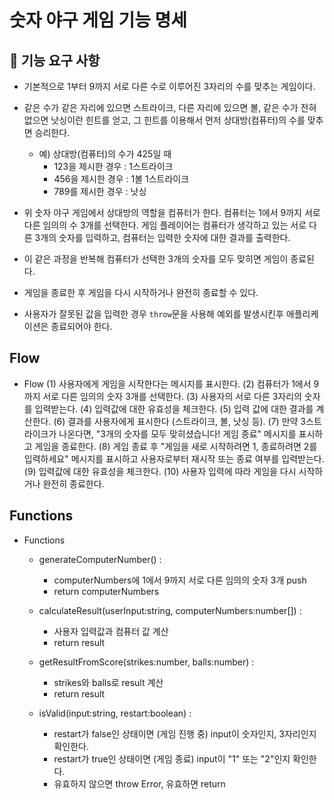 # 숫자 야구 게임 기능 명세


## 🚀 기능 요구 사항

- 기본적으로 1부터 9까지 서로 다른 수로 이루어진 3자리의 수를 맞추는 게임이다.

- 같은 수가 같은 자리에 있으면 스트라이크, 다른 자리에 있으면 볼, 같은 수가 전혀 없으면 낫싱이란 힌트를 얻고, 그 힌트를 이용해서 먼저 상대방(컴퓨터)의 수를 맞추면 승리한다.
  - 예) 상대방(컴퓨터)의 수가 425일 때
    - 123을 제시한 경우 : 1스트라이크
    - 456을 제시한 경우 : 1볼 1스트라이크
    - 789를 제시한 경우 : 낫싱
- 위 숫자 야구 게임에서 상대방의 역할을 컴퓨터가 한다. 컴퓨터는 1에서 9까지 서로 다른 임의의 수 3개를 선택한다. 게임 플레이어는 컴퓨터가 생각하고 있는 서로 다른 3개의 숫자를 입력하고, 컴퓨터는 입력한 숫자에 대한
  결과를 출력한다.
- 이 같은 과정을 반복해 컴퓨터가 선택한 3개의 숫자를 모두 맞히면 게임이 종료된다.
- 게임을 종료한 후 게임을 다시 시작하거나 완전히 종료할 수 있다.
- 사용자가 잘못된 값을 입력한 경우 `throw`문을 사용해 예외를 발생시킨후 애플리케이션은 종료되어야 한다.

## Flow

- Flow
    (1) 사용자에게 게임을 시작한다는 메시지를 표시한다.
    (2) 컴퓨터가 1에서 9까지 서로 다른 임의의 숫자 3개를 선택한다. 
    (3) 사용자의 서로 다른 3자리의 숫자를 입력받는다.
    (4) 입력값에 대한 유효성을 체크한다.
    (5) 입력 값에 대한 결과를 계산한다.
    (6) 결과를 사용자에게 표시한다 (스트라이크, 볼, 낫싱 등).
    (7) 만약 3스트라이크가 나온다면, "3개의 숫자를 모두 맞히셨습니다! 게임 종료" 메시지를 표시하고 게임을 종료한다.
    (8) 게임 종료 후 "게임을 새로 시작하려면 1, 종료하려면 2를 입력하세요" 메시지를 표시하고 사용자로부터 재시작 또는 종료 여부를 입력받는다.
    (9) 입력값에 대한 유효성을 체크한다.
    (10) 사용자 입력에 따라 게임을 다시 시작하거나 완전히 종료한다.

## Functions

- Functions
    - generateComputerNumber() : 
        - computerNumbers에 1에서 9까지 서로 다른 임의의 숫자 3개 push
        - return computerNumbers

    - calculateResult(userInput:string, computerNumbers:number[]) : 
        - 사용자 입력값과 컴퓨터 값 계산 
        - return result

    - getResultFromScore(strikes:number, balls:number) : 
        - strikes와 balls로 result 계산 
        - return result

    - isValid(input:string, restart:boolean) : 
        - restart가 false인 상태이면 (게임 진행 중) input이 숫자인지, 3자리인지 확인한다.
        - restart가 true인 상태이면 (게임 종료) input이 "1" 또는 "2"인지 확인한다.
        - 유효하지 않으면 throw Error, 유효하면 return